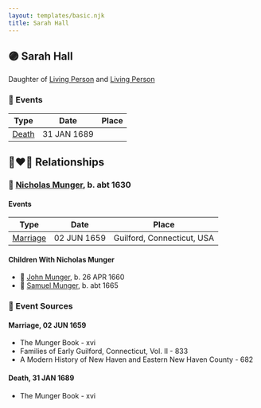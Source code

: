 ```yaml
---
layout: templates/basic.njk
title: Sarah Hall
---
```

## 🟣 Sarah Hall

Daughter of [Living Person](/people/2/20440074) and [Living Person](/people/9/9595591)

### 📆 Events

Type | Date | Place
------ | ------ | ------
[Death](#event-event-3) | 31 JAN 1689 |

## 👩‍❤️‍👨 Relationships

### 🔵 [Nicholas Munger](/people/4/40603656), b. abt 1630

#### Events

Type | Date | Place
------ | ------ | ------
[Marriage](#event-family-0-event-0) | 02 JUN 1659 | Guilford, Connecticut, USA
#### Children With Nicholas Munger
* 🔵 [John Munger](/people/5/5748706), b. 26 APR 1660
* 🔵 [Samuel Munger](/people/5/57362828), b. abt 1665
### 📰 Event Sources

#### <a id="event-family-0-event-0"></a> Marriage, 02 JUN 1659
* The Munger Book  - xvi
* Families of Early Guilford, Connecticut, Vol. II  - 833
* A Modern History of New Haven and Eastern New Haven County  - 682
#### <a id="event-event-3"></a> Death, 31 JAN 1689
* The Munger Book  - xvi
